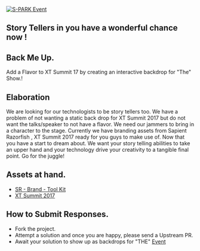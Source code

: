 [![S-PARK Event][S-PARK]](https://vox.publicis.sapient.com/groups/s-park)

[S-PARK]: https://vox.publicis.sapient.com/groups/image/9860/1.png?a=188925 "S-Park Event"

## Story Tellers in you have a wonderful chance now !

## Back Me Up.

Add a Flavor to XT Summit 17 by creating an interactive backdrop for "The" Show.!

## Elaboration

We are looking for our technologists to be story tellers too. We have a problem of not wanting a static back drop for XT Summit 2017 but do not want the talks/speaker to not have a flavor. We need our jammers to bring in a character to the stage.
Currently we have branding assets from Sapient Razorfish , XT Summit 2017 ready for you guys to make use of. Now that you have a start to dream about. We want your story telling abilities to take an upper hand and your technology drive your creativity to a tangible final point. Go for the juggle!

## Assets at hand.

* [SR - Brand - Tool Kit](https://vox.publicis.sapient.com/groups/sapientrazorfish/projects/sapientrazorfish-brand-toolkit)
* [XT Summit 2017](https://lion.app.box.com/files/0/f/28333770700)

## How to Submit Responses.
* Fork the project.
* Attempt a solution and once you are happy, please send a Upstream PR.
* Await your solution to show up as backdrops for "THE" [Event](https://vox.publicis.sapient.com/groups/xt-india/projects/xt-summit-2017)